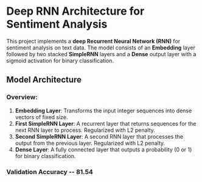 # Deep RNN Architecture for Sentiment Analysis

This project implements a **deep Recurrent Neural Network (RNN)** for sentiment analysis on text data. The model consists of an **Embedding** layer followed by two stacked **SimpleRNN** layers and a **Dense** output layer with a sigmoid activation for binary classification.

## Model Architecture

### Overview:
1. **Embedding Layer**: Transforms the input integer sequences into dense vectors of fixed size.
2. **First SimpleRNN Layer**: A recurrent layer that returns sequences for the next RNN layer to process. Regularized with L2 penalty.
3. **Second SimpleRNN Layer**: A second RNN layer that processes the output from the previous layer. Regularized with L2 penalty.
4. **Dense Layer**: A fully connected layer that outputs a probability (0 or 1) for binary classification.


### Validation Accuracy -- 81.54
